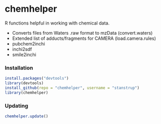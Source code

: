 chemhelper
==========

R functions helpful in working with chemical data.
* Converts files from Waters .raw format to mzData (convert.waters)
* Extended list of adducts/fragments for CAMERA (load.camera.rules)
* pubchem2inchi
* inchi2sdf
* smile2inchi


### Installation
```R
install.packages("devtools")
library(devtools)
install_github(repo = "chemhelper", username = "stanstrup")
library(chemhelper)
```



### Updating
```R
chemhelper.update()
```